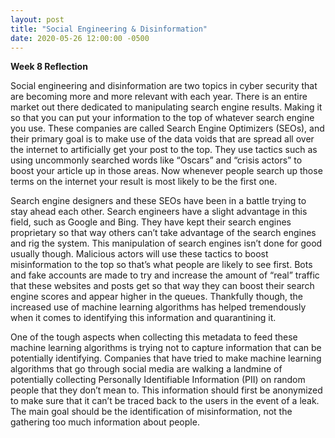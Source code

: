 ```yaml
---
layout: post
title: "Social Engineering & Disinformation"
date: 2020-05-26 12:00:00 -0500
---
```

**Week 8 Reflection**

Social engineering and disinformation are two topics in cyber security that are becoming more and more relevant with each year. There is an entire market out there dedicated to manipulating search engine results. Making it so that you can put your information to the top of whatever search engine you use. These companies are called Search Engine Optimizers (SEOs), and their primary goal is to make use of the data voids that are spread all over the internet to artificially get your post to the top. They use tactics such as using uncommonly searched words like “Oscars” and “crisis actors” to boost your article up in those areas. Now whenever people search up those terms on the internet your result is most likely to be the first one. 

Search engine designers and these SEOs have been in a battle trying to stay ahead each other. Search engineers have a slight advantage in this field, such as Google and Bing. They have kept their search engines proprietary so that way others can’t take advantage of the search engines and rig the system. This manipulation of search engines isn’t done for good usually though. Malicious actors will use these tactics to boost misinformation to the top so that’s what people are likely to see first. Bots and fake accounts are made to try and increase the amount of “real” traffic that these websites and posts get so that way they can boost their search engine scores and appear higher in the queues. Thankfully though, the increased use of machine learning algorithms has helped tremendously when it comes to identifying this information and quarantining it. 

One of the tough aspects when collecting this metadata to feed these machine learning algorithms is trying not to capture information that can be potentially identifying. Companies that have tried to make machine learning algorithms that go through social media are walking a landmine of potentially collecting Personally Identifiable Information (PII) on random people that they don’t mean to. This information should first be anonymized to make sure that it can’t be traced back to the users in the event of a leak. The main goal should be the identification of misinformation, not the gathering too much information about people.

